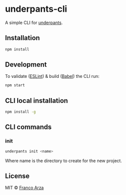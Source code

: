 # underpants-cli

A simple CLI for [underpants](https://github.com/arzafran/underpants).

## Installation

```bash
npm install
```

## Development

To validate ([ESLint](http://eslint.org/)) & build ([Babel](https://babeljs.io/)) the CLI run:

```bash
npm start
```

## CLI local installation

```bash
npm install -g
```

## CLI commands

### init

```bash
underpants init <name>
```

Where name is the directory to create for the new project.

## License

MIT © [Franco Arza](https://arzafran.co)
